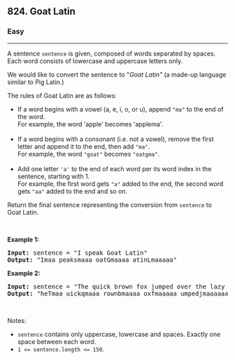 <h2>824. Goat Latin</h2><h3>Easy</h3><hr><div><p>A sentence <code>sentence</code> is given, composed of words separated by spaces. Each word consists of lowercase and uppercase letters only.</p>

<p>We would like to convert the sentence to "<em>Goat Latin"</em>&nbsp;(a made-up language similar to Pig Latin.)</p>

<p>The rules of Goat Latin are as follows:</p>

<ul>
	<li>If a word begins with a vowel (a, e, i, o, or u), append <code>"ma"</code>&nbsp;to the end of the word.<br>
	For example, the word 'apple' becomes 'applema'.<br>
	&nbsp;</li>
	<li>If a word begins with a consonant (i.e. not a vowel), remove the first letter and append it to the end, then add <code>"ma"</code>.<br>
	For example, the word <code>"goat"</code>&nbsp;becomes <code>"oatgma"</code>.<br>
	&nbsp;</li>
	<li>Add one letter <code>'a'</code>&nbsp;to the end of each word per its word index in the sentence, starting with 1.<br>
	For example,&nbsp;the first word gets <code>"a"</code> added to the end, the second word gets <code>"aa"</code> added to the end and so on.</li>
</ul>

<p>Return the&nbsp;final sentence representing the conversion from <code>sentence</code>&nbsp;to Goat&nbsp;Latin.&nbsp;</p>

<p>&nbsp;</p>

<p><strong>Example 1:</strong></p>

<pre><strong>Input: </strong>sentence = "I speak Goat Latin"
<strong>Output: </strong>"Imaa peaksmaaa oatGmaaaa atinLmaaaaa"
</pre>

<p><strong>Example 2:</strong></p>

<pre><strong>Input: </strong>sentence = "The quick brown fox jumped over the lazy dog"
<strong>Output: </strong>"heTmaa uickqmaaa rownbmaaaa oxfmaaaaa umpedjmaaaaaa overmaaaaaaa hetmaaaaaaaa azylmaaaaaaaaa ogdmaaaaaaaaaa"
</pre>

<p>&nbsp;</p>

<p>Notes:</p>

<ul>
	<li><code>sentence</code> contains only uppercase, lowercase and spaces.&nbsp;Exactly one space between each word.</li>
	<li><code>1 &lt;= sentence.length &lt;= 150</code>.</li>
</ul>
</div>